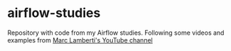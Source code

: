 # airflow-studies
Repository with code from my Airflow studies. Following some videos and examples from [Marc Lamberti's YouTube channel](https://www.youtube.com/channel/UCeuN3wTm-15myt26ZS21P_Q)
